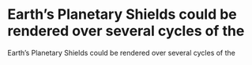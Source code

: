 # Earth’s Planetary Shields could be rendered over several cycles of the

Earth’s Planetary Shields could be rendered over several cycles of the